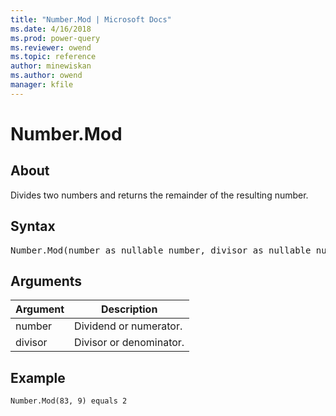 ```yaml
---
title: "Number.Mod | Microsoft Docs"
ms.date: 4/16/2018
ms.prod: power-query
ms.reviewer: owend
ms.topic: reference
author: minewiskan
ms.author: owend
manager: kfile
---
```

# Number.Mod

  
## About  
Divides two numbers and returns the remainder of the resulting number.  
  
## Syntax

<pre>
Number.Mod(number as nullable number, divisor as nullable number, optional precision as nullable number) as nullable number 
</pre>
  
## Arguments  
  
|Argument|Description|  
|------------|---------------|  
|number|Dividend or numerator.|  
|divisor|Divisor or denominator.|  
  
## Example  
  
```powerquery-m
Number.Mod(83, 9) equals 2  
```  
